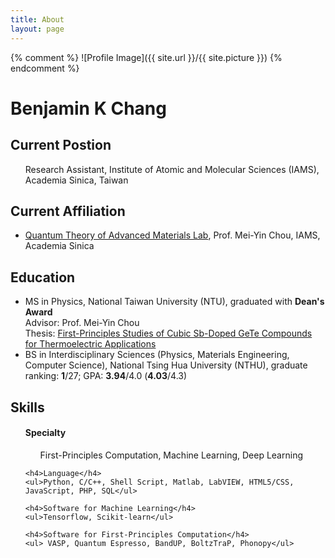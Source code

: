 ```yaml
---
title: About
layout: page
---
```

{% comment %} ![Profile Image]({{ site.url }}/{{ site.picture }}) {% endcomment %}

<h1>Benjamin K Chang</h1>

<h2>Current Postion</h2>
<ul>
Research Assistant, Institute of Atomic and Molecular Sciences (IAMS), Academia Sinica, Taiwan
</ul>

<h2>Current Affiliation</h2>
<ul class="skill-list">
	<li><a href="https://www.iams.sinica.edu.tw/project/mychou">Quantum Theory of Advanced Materials Lab</a>, Prof. Mei-Yin Chou, IAMS, Academia Sinica</li>
	<!--<li><a href="http://mml.citi.sinica.edu.tw/">Multimedia and Machine Learning Lab</a>, Prof. Yu-Chiang Frank Wang, EE, NTU (CITI, Academia Sinica)</li>
	<li><a href="https://www.csie.ntu.edu.tw/~sdlin/">Machine Discovery and Social Network Mining Lab</a>, Prof. Shou-De Lin, CSIE, NTU</li>-->
</ul>



<h2>Education</h2>
<ul class="skill-list">
	<li>MS in Physics, National Taiwan University (NTU), graduated with <b>Dean's Award</b> <br> Advisor: Prof. Mei-Yin Chou <br> Thesis: <a href="https://doi.org/10.6342/NTU201701378">First-Principles Studies of Cubic Sb-Doped GeTe Compounds for Thermoelectric Applications</a></li>
	<li>BS in Interdisciplinary Sciences (Physics, Materials Engineering, Computer Science), National Tsing Hua University (NTHU), graduate ranking: <b>1</b>/27; GPA: <b>3.94</b>/4.0 (<b>4.03</b>/4.3)</li>
</ul>

<h2>Skills</h2>
<ul class="skill-list">
	<h4>Specialty</h4>
	<ul>First-Principles Computation, Machine Learning, Deep Learning</ul>

	<h4>Language</h4>
	<ul>Python, C/C++, Shell Script, Matlab, LabVIEW, HTML5/CSS, JavaScript, PHP, SQL</ul>

	<h4>Software for Machine Learning</h4>
	<ul>Tensorflow, Scikit-learn</ul>

	<h4>Software for First-Principles Computation</h4>
	<ul> VASP, Quantum Espresso, BandUP, BoltzTraP, Phonopy</ul>
</ul>
